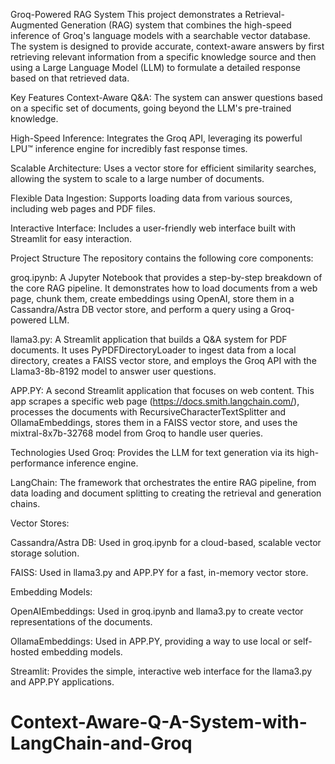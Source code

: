 Groq-Powered RAG System
This project demonstrates a Retrieval-Augmented Generation (RAG) system that combines the high-speed inference of Groq's language models with a searchable vector database. The system is designed to provide accurate, context-aware answers by first retrieving relevant information from a specific knowledge source and then using a Large Language Model (LLM) to formulate a detailed response based on that retrieved data.

Key Features
Context-Aware Q&A: The system can answer questions based on a specific set of documents, going beyond the LLM's pre-trained knowledge.

High-Speed Inference: Integrates the Groq API, leveraging its powerful LPU™ inference engine for incredibly fast response times.

Scalable Architecture: Uses a vector store for efficient similarity searches, allowing the system to scale to a large number of documents.

Flexible Data Ingestion: Supports loading data from various sources, including web pages and PDF files.

Interactive Interface: Includes a user-friendly web interface built with Streamlit for easy interaction.

Project Structure
The repository contains the following core components:

groq.ipynb: A Jupyter Notebook that provides a step-by-step breakdown of the core RAG pipeline. It demonstrates how to load documents from a web page, chunk them, create embeddings using OpenAI, store them in a Cassandra/Astra DB vector store, and perform a query using a Groq-powered LLM.

llama3.py: A Streamlit application that builds a Q&A system for PDF documents. It uses PyPDFDirectoryLoader to ingest data from a local directory, creates a FAISS vector store, and employs the Groq API with the Llama3-8b-8192 model to answer user questions.

APP.PY: A second Streamlit application that focuses on web content. This app scrapes a specific web page (https://docs.smith.langchain.com/), processes the documents with RecursiveCharacterTextSplitter and OllamaEmbeddings, stores them in a FAISS vector store, and uses the mixtral-8x7b-32768 model from Groq to handle user queries.

Technologies Used
Groq: Provides the LLM for text generation via its high-performance inference engine.

LangChain: The framework that orchestrates the entire RAG pipeline, from data loading and document splitting to creating the retrieval and generation chains.

Vector Stores:

Cassandra/Astra DB: Used in groq.ipynb for a cloud-based, scalable vector storage solution.

FAISS: Used in llama3.py and APP.PY for a fast, in-memory vector store.

Embedding Models:

OpenAIEmbeddings: Used in groq.ipynb and llama3.py to create vector representations of the documents.

OllamaEmbeddings: Used in APP.PY, providing a way to use local or self-hosted embedding models.

Streamlit: Provides the simple, interactive web interface for the llama3.py and APP.PY applications.

# Context-Aware-Q-A-System-with-LangChain-and-Groq
